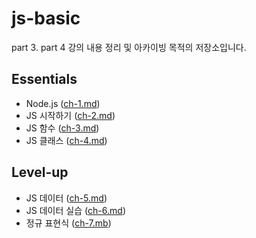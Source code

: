 # js-basic
part 3. part 4 강의 내용 정리 및 아카이빙 목적의 저장소입니다.


## Essentials
- Node.js ([ch-1.md](https://github.com/jurilee0/js-basic/blob/essentials/memo/ch-1.md))
- JS 시작하기 ([ch-2.md](https://github.com/jurilee0/js-basic/blob/essentials/memo/ch-2.md))
- JS 함수 ([ch-3.md](https://github.com/jurilee0/js-basic/blob/essentials/memo/ch-3.md))
- JS 클래스 ([ch-4.md](https://github.com/jurilee0/js-basic/blob/essentials/memo/ch-4.md))

## Level-up
- JS 데이터 ([ch-5.md](https://github.com/jurilee0/js-basic/blob/level-up/memo/ch-5.md))
- JS 데이터 실습 ([ch-6.md](https://github.com/jurilee0/js-basic/blob/level-up/memo/ch-6.md))
- 정규 표현식 ([ch-7.mb](https://github.com/jurilee0/js-basic/blob/level-up/memo/ch-7.md))

